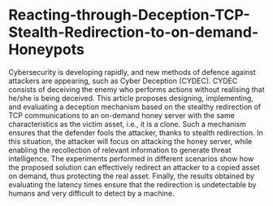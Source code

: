 # Reacting-through-Deception-TCP-Stealth-Redirection-to-on-demand-Honeypots

Cybersecurity is developing rapidly, and new methods of defence against attackers are appearing, such as Cyber Deception (CYDEC). CYDEC consists of deceiving the enemy who performs actions without realising that he/she is being deceived. 
This article proposes designing, implementing, and evaluating a deception mechanism based on the stealthy redirection of TCP communications to an on-demand honey server with the same characteristics as the victim asset, i.e., it is a clone. Such a mechanism ensures that the defender fools the attacker, thanks to stealth redirection. In this situation, the attacker will focus on attacking the honey server, while enabling the recollection of relevant information to generate threat intelligence. The experiments performed in different scenarios show how the proposed solution can effectively redirect an attacker to a copied asset on demand, thus protecting the real asset. Finally, the results obtained by evaluating the latency times ensure that the redirection is undetectable by humans and very difficult to detect by a machine.

